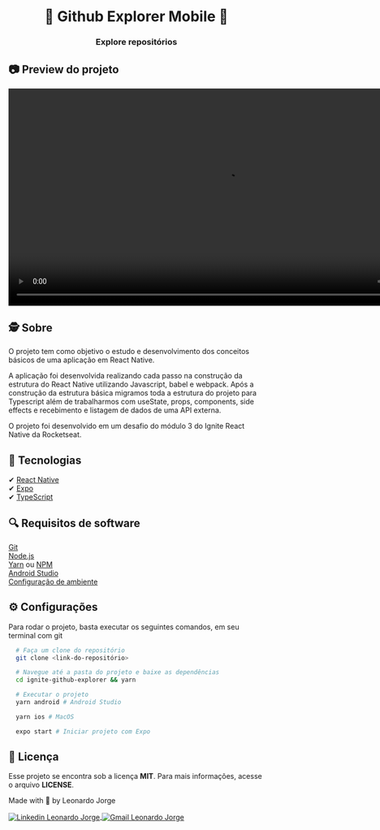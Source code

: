 <h1 align="center">
  📱 Github Explorer Mobile 📱
</h1>

<h3 align="center">
  Explore repositórios
</h3>

## 📷 Preview do projeto

<div align="center">
  <video width="855" alt="Ignite Github explorer" src="https://github.com/LeonardoJorge4/ignite-github-explorer/assets/69438854/771f6274-e016-48a6-8364-edd478bdb783" />
</div>

## 🕵️ Sobre 

O projeto tem como objetivo o estudo e desenvolvimento dos conceitos básicos de uma aplicação em React Native.

A aplicação foi desenvolvida realizando cada passo na construção da estrutura do React Native utilizando Javascript, babel e webpack. Após a construção da estrutura básica migramos toda a estrutura do projeto para Typescript além de trabalharmos com useState, props, components, side effects e recebimento e listagem de dados de uma API externa.

O projeto foi desenvolvido em um desafio do módulo 3 do Ignite React Native da Rocketseat.

## 🚀 Tecnologias

✔ [React Native](https://reactnative.dev/)
<br />
✔ [Expo](https://expo.dev/)
<br />
✔ [TypeScript](https://www.typescriptlang.org/)

## 🔍 Requisitos de software

[Git](https://git-scm.com)
<br />
[Node.js](https://nodejs.org/en)
<br />
[Yarn](https://yarnpkg.com/) ou [NPM](https://www.npmjs.com/)
<br />
[Android Studio](https://developer.android.com/studio)
<br />
[Configuração de ambiente](https://react-native.rocketseat.dev/android/windows/#instalando-yarn-1)

## ⚙ Configurações

Para rodar o projeto, basta executar os seguintes comandos, em seu terminal com git

```bash
  # Faça um clone do repositório
  git clone <link-do-repositório>

  # Navegue até a pasta do projeto e baixe as dependências
  cd ignite-github-explorer && yarn

  # Executar o projeto
  yarn android # Android Studio

  yarn ios # MacOS

  expo start # Iniciar projeto com Expo
```

## 📝 Licença
Esse projeto se encontra sob a licença <strong>MIT</strong>. Para mais informações, acesse o arquivo <strong>LICENSE</strong>.

<p>Made with 💜 by Leonardo Jorge<p>
<p>
    <a href="https://www.linkedin.com/in/leonardo-jorge-a88a561b6/" target="_blank">
        <img align="center" src="https://img.shields.io/badge/LinkedIn-%230077B5?style=for-the-badge&logo=linkedin&logoColor=white" alt="Linkedin Leonardo Jorge" />
    </a>
    <a href="mailto:leonardoti4437@gmail.com" target="_blank">
        <img align="center" src="https://img.shields.io/badge/Gmail-FF0000?style=for-the-badge&logo=gmail&logoColor=white" alt="Gmail Leonardo Jorge" />
    </a>
</p>
